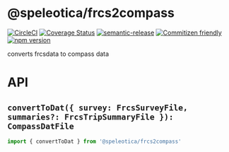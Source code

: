 # @speleotica/frcs2compass

[![CircleCI](https://circleci.com/gh/speleotica/frcs2compass.svg?style=svg)](https://circleci.com/gh/speleotica/frcs2compass)
[![Coverage Status](https://codecov.io/gh/speleotica/frcs2compass/branch/master/graph/badge.svg)](https://codecov.io/gh/speleotica/frcs2compass)
[![semantic-release](https://img.shields.io/badge/%20%20%F0%9F%93%A6%F0%9F%9A%80-semantic--release-e10079.svg)](https://github.com/semantic-release/semantic-release)
[![Commitizen friendly](https://img.shields.io/badge/commitizen-friendly-brightgreen.svg)](http://commitizen.github.io/cz-cli/)
[![npm version](https://badge.fury.io/js/%40speleotica%2Ffrcs2compass.svg)](https://badge.fury.io/js/%40speleotica%2Ffrcs2compass)

converts frcsdata to compass data

# API

## `convertToDat({ survey: FrcsSurveyFile, summaries?: FrcsTripSummaryFile }): CompassDatFile`

```js
import { convertToDat } from '@speleotica/frcs2compass'
```
